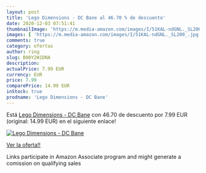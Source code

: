 ```yaml
---
layout: post
title: 'Lego Dimensions - DC Bane al 46.70 % de descuento'
date: 2020-12-03 07:51:41
thumbnailImage: 'https://m.media-amazon.com/images/I/51KAL-ndGNL._SL200_.jpg'
images: [ 'https://m.media-amazon.com/images/I/51KAL-ndGNL._SL200_.jpg' ]
comments: true
category: ofertas
author: ring
slug: B00Y2W1DNA
description:
actualPrice: 7.99 EUR
currency: EUR
price: 7.99
comparePrice: 14.99 EUR
inStock: true
prodname: 'Lego Dimensions - DC Bane'
---
```


Está [Lego Dimensions - DC Bane](https://www.amazon.es/dp/B00Y2W1DNA/?tag=tolees-21) con 46.70 de descuento por 7.99 EUR (original: 14.99 EUR) en el siguiente enlace!

[![Lego Dimensions - DC Bane](https://m.media-amazon.com/images/I/51KAL-ndGNL._SL200_.jpg)](https://www.amazon.es/dp/B00Y2W1DNA/?tag=tolees-21)

[Ver la oferta!!](https://www.amazon.es/dp/B00Y2W1DNA/?tag=tolees-21)

Links participate in Amazon Associate program and might generate a comission on qualifying sales


